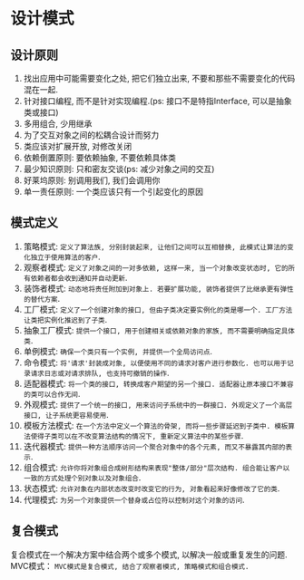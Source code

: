 # 设计模式
## 设计原则
1. 找出应用中可能需要变化之处, 把它们独立出来, 不要和那些不需要变化的代码混在一起.
2. 针对接口编程, 而不是针对实现编程.(ps: 接口不是特指Interface, 可以是抽象类或接口)
3. 多用组合, 少用继承
4. 为了交互对象之间的松耦合设计而努力
5. 类应该对扩展开放, 对修改关闭
6. 依赖倒置原则: 要依赖抽象, 不要依赖具体类
7. 最少知识原则: 只和密友交谈(ps: 减少对象之间的交互)
8. 好莱坞原则: 别调用我们, 我们会调用你
9. 单一责任原则: 一个类应该只有一个引起变化的原因

## 模式定义
1. 策略模式: `定义了算法族, 分别封装起来, 让他们之间可以互相替换, 此模式让算法的变化独立于使用算法的客户`.
2. 观察者模式: `定义了对象之间的一对多依赖, 这样一来, 当一个对象改变状态时, 它的所有依赖者都会收到通知并自动更新`.
3. 装饰者模式: `动态地将责任附加到对象上. 若要扩展功能, 装饰者提供了比继承更有弹性的替代方案`.
4. 工厂模式: `定义了一个创建对象的接口, 但由子类决定要实例化的类是哪一个. 工厂方法让类把实例化推迟到了子类`.
5. 抽象工厂模式: `提供一个接口, 用于创建相关或依赖对象的家族, 而不需要明确指定具体类`.
6. 单例模式: `确保一个类只有一个实例, 并提供一个全局访问点`.
7. 命令模式: `将'请求'封装成对象, 以便使用不同的请求对客户进行参数化. 也可以用于记录请求日志或对请求排队, 也支持可撤销的操作`.
8. 适配器模式: `将一个类的接口, 转换成客户期望的另一个接口. 适配器让原本接口不兼容的类可以合作无间`.
9. 外观模式: `提供了一个统一的接口, 用来访问子系统中的一群接口. 外观定义了一个高层接口, 让子系统更容易使用`.
10. 模板方法模式: `在一个方法中定义一个算法的骨架, 而将一些步骤延迟到子类中. 模板算法使得子类可以在不改变算法结构的情况下, 重新定义算法中的某些步骤`.
11. 迭代器模式: `提供一种方法顺序访问一个聚合对象中的各个元素, 而又不暴露其内部的表示`.
12. 组合模式: `允许你将对象组合成树形结构来表现"整体/部分"层次结构. 组合能让客户以一致的方式处理个别对象以及对象组合`.
13. 状态模式: `允许对象在内部状态改变时改变它的行为, 对象看起来好像修改了它的类`.
14. 代理模式: `为另一个对象提供一个替身或占位符以控制对这个对象的访问`.

## 复合模式
复合模式在一个解决方案中结合两个或多个模式, 以解决一般或重复发生的问题.
MVC模式： `MVC模式是复合模式, 结合了观察者模式, 策略模式和组合模式.`
